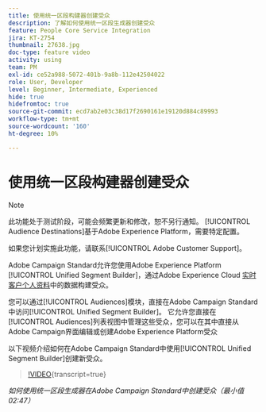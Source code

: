 ```yaml
---
title: 使用统一区段构建器创建受众
description: 了解如何使用统一区段生成器创建受众
feature: People Core Service Integration
jira: KT-2754
thumbnail: 27638.jpg
doc-type: feature video
activity: using
team: PM
exl-id: ce52a988-5072-401b-9a8b-112e42504022
role: User, Developer
level: Beginner, Intermediate, Experienced
hide: true
hidefromtoc: true
source-git-commit: ecd7ab2e03c38d17f2690161e19120d884c89993
workflow-type: tm+mt
source-wordcount: '160'
ht-degree: 10%

---
```


# 使用统一区段构建器创建受众

>[!NOTE]
>
>此功能处于测试阶段，可能会频繁更新和修改，恕不另行通知。 [!UICONTROL Audience Destinations]基于Adobe Experience Platform，需要特定配置。
>
>如果您计划实施此功能，请联系[!UICONTROL Adobe Customer Support]。

Adobe Campaign Standard允许您使用Adobe Experience Platform [!UICONTROL Unified Segment Builder]，通过Adobe Experience Cloud [实时客户个人资料](https://experienceleague.adobe.com/docs/platform-learn/tutorials/profiles/understanding-the-real-time-customer-profile.html?lang=en)中的数据构建受众。

您可以通过[!UICONTROL Audiences]模块，直接在Adobe Campaign Standard中访问[!UICONTROL Unified Segment Builder]。 它允许您直接在[!UICONTROL Audiences]列表视图中管理这些受众，您可以在其中直接从Adobe Campaign界面编辑或创建Adobe Experience Platform受众

以下视频介绍如何在Adobe Campaign Standard中使用[!UICONTROL Unified Segment Builder]创建新受众。

>[!VIDEO](https://video.tv.adobe.com/v/27638?learn=on){transcript=true}

*如何使用统一区段生成器在Adobe Campaign Standard中创建受众（最小值02:47）*
